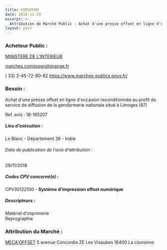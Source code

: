 ```yaml
---
title: COMSOPGN
date: 2018-11-29
excerpt: >-
  Attribution de Marché Public - Achat d'une presse offset en ligne d'occasion reconditionnée au profit du service de diffusion de la gendarmerie nationale situé à Limoges (87)
layout: post
---
```


### Acheteur Public : 
<a href="/acheteur-131/siren-110014016"> MINISTERE DE L'INTERIEUR</a><br/>



marches.comsopgn@orange.fr

( 33) 2-45-72-80-82
https://www.marches-publics.gouv.fr/
### Besoin :

Achat d'une presse offset en ligne d'occasion reconditionnée au profit du service de diffusion de la gendarmerie nationale situé à Limoges (87)

Ref. avis : 18-165207


##### Lieu d'exécution :

Le Blanc - Département 36 - Indre

###### Date de publication de l'avis d'attribution : 
29/11/2018

##### Codes CPV concerné(s) :
CPV30122100 - **Système d'impression offset numérique** <br/>

##### Descripteurs :
Matériel d'imprimerie <br/>
Reprographie <br/>

### Attribution du Marché :
<a href="/entreprise-551/siren-379509276"> MECA'OFFSET</a>    5 avenue Concordia ZE Les Visaubes 16400 La couronne <br/>
